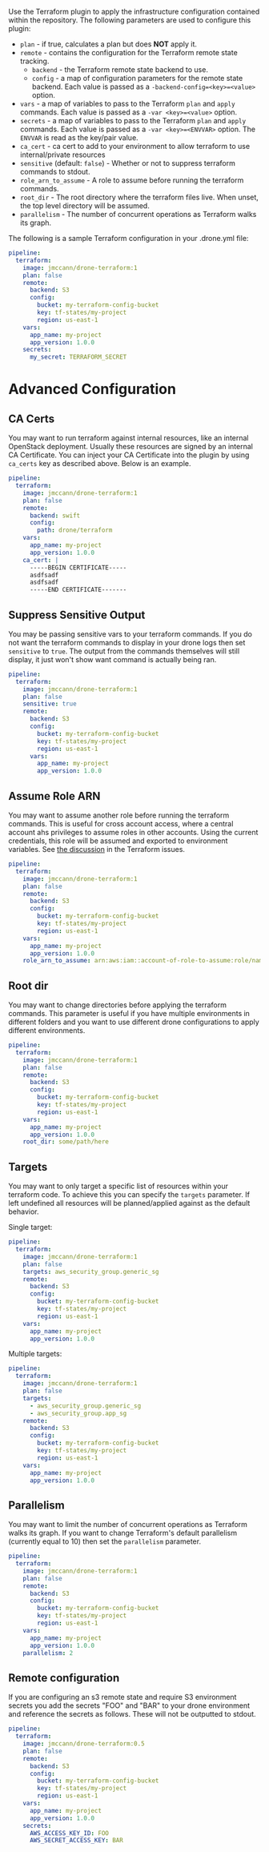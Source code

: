Use the Terraform plugin to apply the infrastructure configuration contained within the repository. The following parameters are used to configure this plugin:

* `plan` - if true, calculates a plan but does __NOT__ apply it.
* `remote` - contains the configuration for the Terraform remote state tracking.
  * `backend` - the Terraform remote state backend to use.
  * `config` - a map of configuration parameters for the remote state backend. Each value is passed as a `-backend-config=<key>=<value>` option.
* `vars` - a map of variables to pass to the Terraform `plan` and `apply` commands. Each value is passed as a `-var
 <key>=<value>` option.
* `secrets` - a map of variables to pass to the Terraform `plan` and `apply` commands.  Each value is passed as a `-var
 <key>=<ENVVAR>` option.  The `ENVVAR` is read as the key/pair value.
* `ca_cert` - ca cert to add to your environment to allow terraform to use internal/private resources
* `sensitive` (default: `false`) - Whether or not to suppress terraform commands to stdout.
* `role_arn_to_assume` - A role to assume before running the terraform commands.
* `root_dir` - The root directory where the terraform files live. When unset, the top level directory will be assumed.
* `parallelism` - The number of concurrent operations as Terraform walks its graph.

The following is a sample Terraform configuration in your .drone.yml file:

```yaml
pipeline:
  terraform:
    image: jmccann/drone-terraform:1
    plan: false
    remote:
      backend: S3
      config:
        bucket: my-terraform-config-bucket
        key: tf-states/my-project
        region: us-east-1
    vars:
      app_name: my-project
      app_version: 1.0.0
    secrets:
      my_secret: TERRAFORM_SECRET
```

# Advanced Configuration

## CA Certs
You may want to run terraform against internal resources, like an internal
OpenStack deployment.  Usually these resources are signed by an internal
CA Certificate.  You can inject your CA Certificate into the plugin by using
`ca_certs` key as described above.  Below is an example.

```yaml
pipeline:
  terraform:
    image: jmccann/drone-terraform:1
    plan: false
    remote:
      backend: swift
      config:
        path: drone/terraform
    vars:
      app_name: my-project
      app_version: 1.0.0
    ca_cert: |
      -----BEGIN CERTIFICATE-----
      asdfsadf
      asdfsadf
      -----END CERTIFICATE-------
```

## Suppress Sensitive Output
You may be passing sensitive vars to your terraform commands.  If you do not want
the terraform commands to display in your drone logs then set `sensitive` to `true`.
The output from the commands themselves will still display, it just won't show
want command is actually being ran.

```yaml
pipeline:
  terraform:
    image: jmccann/drone-terraform:1
    plan: false
    sensitive: true
    remote:
      backend: S3
      config:
        bucket: my-terraform-config-bucket
        key: tf-states/my-project
        region: us-east-1
      vars:
        app_name: my-project
        app_version: 1.0.0
```

## Assume Role ARN
You may want to assume another role before running the terraform commands. This is useful for cross account access, where a central account ahs privileges to assume roles in other accounts. Using the current credentials, this role will be assumed and exported to environment variables.  See [the discussion](https://github.com/hashicorp/terraform/issues/1275) in the Terraform issues.

```yaml
pipeline:
  terraform:
    image: jmccann/drone-terraform:1
    plan: false
    remote:
      backend: S3
      config:
        bucket: my-terraform-config-bucket
        key: tf-states/my-project
        region: us-east-1
    vars:
      app_name: my-project
      app_version: 1.0.0
    role_arn_to_assume: arn:aws:iam::account-of-role-to-assume:role/name-of-role
```

## Root dir
You may want to change directories before applying the terraform commands.  This parameter is useful if you have multiple environments in different folders and you want to use different drone configurations to apply different environments.

```yaml
pipeline:
  terraform:
    image: jmccann/drone-terraform:1
    plan: false
    remote:
      backend: S3
      config:
        bucket: my-terraform-config-bucket
        key: tf-states/my-project
        region: us-east-1
    vars:
      app_name: my-project
      app_version: 1.0.0
    root_dir: some/path/here
```

## Targets
You may want to only target a specific list of resources within your terraform code. To achieve this you can specify the `targets` parameter. If left undefined all resources will be planned/applied against as the default behavior.

Single target:

```yaml
pipeline:
  terraform:
    image: jmccann/drone-terraform:1
    plan: false
    targets: aws_security_group.generic_sg
    remote:
      backend: S3
      config:
        bucket: my-terraform-config-bucket
        key: tf-states/my-project
        region: us-east-1
    vars:
      app_name: my-project
      app_version: 1.0.0
```

Multiple targets:

```yaml
pipeline:
  terraform:
    image: jmccann/drone-terraform:1
    plan: false
    targets:
      - aws_security_group.generic_sg
      - aws_security_group.app_sg
    remote:
      backend: S3
      config:
        bucket: my-terraform-config-bucket
        key: tf-states/my-project
        region: us-east-1
    vars:
      app_name: my-project
      app_version: 1.0.0
```

## Parallelism
You may want to limit the number of concurrent operations as Terraform walks its graph.
If you want to change Terraform's default parallelism (currently equal to 10) then set the `parallelism` parameter.

```yaml
pipeline:
  terraform:
    image: jmccann/drone-terraform:1
    plan: false
    remote:
      backend: S3
      config:
        bucket: my-terraform-config-bucket
        key: tf-states/my-project
        region: us-east-1
    vars:
      app_name: my-project
      app_version: 1.0.0
    parallelism: 2
```

## Remote configuration

If you are configuring an s3 remote state and require S3 environment secrets you add the secrets "FOO" and "BAR" to your drone environment and reference the secrets as follows. These will not be outputted to stdout.

```yaml
pipeline:
  terraform:
    image: jmccann/drone-terraform:0.5
    plan: false
    remote:
      backend: S3
      config:
        bucket: my-terraform-config-bucket
        key: tf-states/my-project
        region: us-east-1
    vars:
      app_name: my-project
      app_version: 1.0.0
    secrets:
      AWS_ACCESS_KEY_ID: FOO
      AWS_SECRET_ACCESS_KEY: BAR
```
